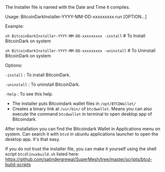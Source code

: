 The Installer file is named with the Date and Time it compiles.

Usage: BitcoinDarkInstaller-YYYY-MM-DD-xxxxxxxxx.run [OPTION...]

Example:

  `sh BitcoinDarkInstaller-YYYY-MM-DD-xxxxxxxxx -install`		  # To Install BitcoinDark on system
  
  `sh BitcoinDarkInstaller-YYYY-MM-DD-xxxxxxxxx -uninstall`		# To Uninstall BitcoinDark on system

Options:

  `-install`			: To install BitcoinDark.
  
  `-uninstall`		: To uninstall BitcoinDark.
  
  `-help`				  : To see this help.

- The installer puts Bitcoindark wallet files in `/opt/BTCDWallet/`
- Creates a binary link at `/usr/bin/` of `btcdwallet`. Means you can also execute the command `btcdwallet` in terminal to open desktop app of Bitcoindark.

After installation you can find the Bitcoindark Wallet in Applications menu on system. Can search it with `btcd` in ubuntu applications launcher to open the desktop app. It's that easy.

If you do not trust the installer file, you can make it yourself using the shell script `btcdlinuxbuild.sh` listed here: https://github.com/satindergrewal/SuperMesh/tree/master/scripts/btcd-build-scripts

